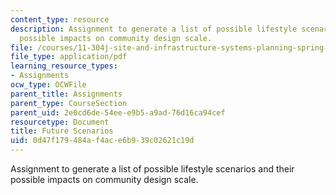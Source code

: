 ```yaml
---
content_type: resource
description: Assignment to generate a list of possible lifestyle scenarios and their
  possible impacts on community design scale.
file: /courses/11-304j-site-and-infrastructure-systems-planning-spring-2009/0d47f179484af4ace6b939c02621c19d_MIT11_304js09_assn01.pdf
file_type: application/pdf
learning_resource_types:
- Assignments
ocw_type: OCWFile
parent_title: Assignments
parent_type: CourseSection
parent_uid: 2e0cd6de-54ee-e9b5-a9ad-76d16ca94cef
resourcetype: Document
title: Future Scenarios
uid: 0d47f179-484a-f4ac-e6b9-39c02621c19d
---
```

Assignment to generate a list of possible lifestyle scenarios and their possible impacts on community design scale.

